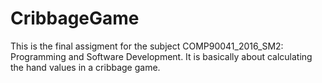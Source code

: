 # CribbageGame
This is the final assigment for the subject COMP90041_2016_SM2: Programming and Software Development.
It is basically about calculating the hand values in a cribbage game.
